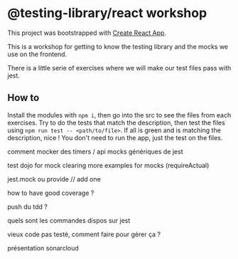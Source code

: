 # @testing-library/react workshop

This project was bootstrapped with [Create React App](https://github.com/facebook/create-react-app).

This is a workshop for getting to know the testing library and the mocks we use on the frontend.

There is a little serie of exercises where we will make our test files pass with jest.

## How to

Install the modules with `npm i`, then go into the src to see the files from each exercises. Try to do the tests that match the description, then test the files using `npm run test -- <path/to/file>`. If all is green and is matching the description, nice ! You don't need to run the app, just the test on the files.

comment mocker des timers / api
mocks génériques de jest

test dojo for mock clearing
more examples for mocks (requireActual)

jest.mock ou provide // add one

how to have good coverage ?

push du tdd ?

quels sont les commandes dispos sur jest

vieux code pas testé, comment faire pour gérer ça ?

présentation sonarcloud

